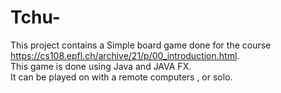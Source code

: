 # Tchu-
This project contains a Simple board game done for the course https://cs108.epfl.ch/archive/21/p/00_introduction.html.      
This game is done using Java and JAVA FX.      
It can be played on with a remote computers , or solo. 
